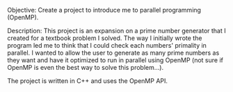 Objective: 
Create a project to introduce me to parallel programming (OpenMP).

Description:
This project is an expansion on a prime number generator that I created for a textbook problem I solved.
The way I initially wrote the program led me to think that I could check each numbers' primality in parallel.
I wanted to allow the user to generate as many prime numbers as they want and have it optimized to run in parallel using OpenMP 
(not sure if OpenMP is even the best way to solve this problem...).

The project is written in C++ and uses the OpenMP API.
